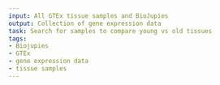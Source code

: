 ```yaml
---
input: All GTEx tissue samples and BioJupies
output: Collection of gene expression data
task: Search for samples to compare young vs old tissues
tags:
- Biojupies
- GTEx
- gene expression data
- tissue samples
---
```


